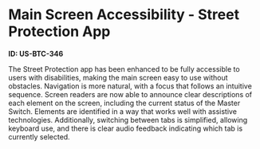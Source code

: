 # Main Screen Accessibility - Street Protection App

**ID: US-BTC-346**

The Street Protection app has been enhanced to be fully accessible to users with disabilities, making the main screen easy to use without obstacles. Navigation is more natural, with a focus that follows an intuitive sequence. Screen readers are now able to announce clear descriptions of each element on the screen, including the current status of the Master Switch. Elements are identified in a way that works well with assistive technologies. Additionally, switching between tabs is simplified, allowing keyboard use, and there is clear audio feedback indicating which tab is currently selected.